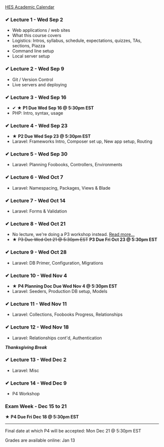 [HES Academic Calendar](https://www.extension.harvard.edu/academic-calendar)

###  &#10004; Lecture 1 - Wed Sep 2
* Web applications / web sites
* What this course covers
* Logistics: Intros, syllabus, schedule, expectations, quizzes, TAs, sections, Piazza
* Command line setup
* Local server setup

###  &#10004; Lecture 2 - Wed Sep 9
* Git / Version Control
* Live servers and deploying

###  &#10004; Lecture 3 - Wed Sep 16
* &#10004; &#9733; __P1 Due Wed Sep 16 @ 5:30pm EST__
* PHP: Intro, syntax, usage

### &#10004; Lecture 4 - Wed Sep 23
* &#9733; __P2 Due Wed Sep 23 @ 5:30pm EST__
* Laravel: Frameworks Intro, Composer set up, New app setup, Routing

### &#10004; Lecture 5 - Wed Sep 30
* Laravel: Planning Foobooks, Controllers, Environments

### &#10004; Lecture 6 - Wed Oct 7
* Laravel: Namespacing, Packages, Views & Blade

### &#10004; Lecture 7 - Wed  Oct 14
* Laravel: Forms & Validation

### &#10004; Lecture 8 - Wed Oct 21
* No lecture, we're doing a P3 workshop instead. [Read more...](https://piazza.com/class/iaqycxk06zg3yg?cid=354)
* &#9733; <strike>P3 Due Wed Oct 21 @ 5:30pm EST</strike> __P3 Due Fri Oct 23 @ 5:30pm EST__

### &#10004; Lecture 9 - Wed Oct 28
* Laravel: DB Primer, Configuration, Migrations

### &#10004; Lecture 10 - Wed Nov 4
* &#9733; __P4 Planning Doc Due Wed Nov 4 @ 5:30pm EST__
* Laravel: Seeders, Production DB setup, Models

### &#10004; Lecture 11 - Wed Nov 11
* Laravel: Collections, Foobooks Progress, Relationships

### &#10004; Lecture 12 - Wed Nov 18
* Laravel: Relationships cont'd, Authentication

***Thanksgiving Break***

### &#10004; Lecture 13 - Wed Dec 2
* Laravel: Misc

### &#10004; Lecture 14 - Wed Dec 9
* P4 Workshop

### Exam Week - Dec 15 to 21


&#9733; __P4 Due Fri Dec 18 @ 5:30pm EST__

---

Final date at which P4 will be accepted: Mon Dec 21 @ 5:30pm EST

Grades are available online: Jan 13
